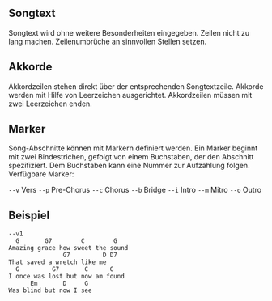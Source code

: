 ## Songtext

Songtext wird ohne weitere Besonderheiten eingegeben. Zeilen nicht zu lang machen. Zeilenumbrüche an sinnvollen Stellen setzen.

## Akkorde

Akkordzeilen stehen direkt über der entsprechenden Songtextzeile. Akkorde werden mit Hilfe von Leerzeichen ausgerichtet. Akkordzeilen müssen mit zwei Leerzeichen enden.

## Marker

Song-Abschnitte können mit Markern definiert werden. Ein Marker beginnt mit zwei Bindestrichen, gefolgt von einem Buchstaben, der den Abschnitt spezifiziert. Dem Buchstaben kann eine Nummer zur Aufzählung folgen. Verfügbare Marker:

`--v` Vers
`--p` Pre-Chorus
`--c` Chorus
`--b` Bridge
`--i` Intro
`--m` Mitro
`--o` Outro

## Beispiel

```songdrive
--v1
  G       G7        C        G  
Amazing grace how sweet the sound
               G7         D D7  
That saved a wretch like me
  G         G7       C      G  
I once was lost but now am found
      Em       D     G  
Was blind but now I see
```
